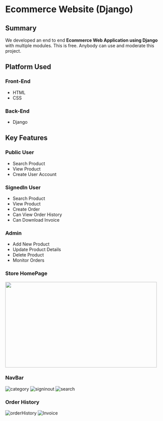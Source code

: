 # Ecommerce Website (Django)
 
## Summary

We developed an end to end **Ecommerce Web Application using Django** with multiple modules. This is free. Anybody can use and moderate this project.

## Platform Used

### Front-End
* HTML
* CSS

### Back-End
* Django

## Key Features

### Public User
* Search Product
* View Product
* Create User Account

### SignedIn User
* Search Product
* View Product
* Create Order
* Can View Order History
* Can Download Invoice

### Admin
* Add New Product
* Update Product Details
* Delete Product
* Monitor Orders

### Store HomePage
<img src="https://i.imgur.com/jORNbODl.png" data-canonical-src="https://i.imgur.com/jORNbODl.png" width="480" height="270" /> 

### NavBar
![category](https://i.imgur.com/v6PZUhLm.png) ![signinout](https://i.imgur.com/7CTwbeSb.png) ![search](https://i.imgur.com/8UC0xtTm.png)

### Order History
![orderHistory](https://i.imgur.com/PjvuQ5lm.png) ![Invoice](https://i.imgur.com/aNE8wtmm.png)
